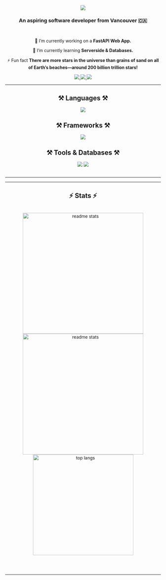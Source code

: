 
<!-- <img align="right" src="https://visitor-badge.laobi.icu/badge?page_id=p-north.p-north" /> -->

<h1 align="center">
    <img src="https://readme-typing-svg.herokuapp.com/?font=Righteous&size=35&center=true&vCenter=true&width=500&height=70&duration=4000&lines=Hi+There!+👋;+I'm+Puneet+North;" />
</h1>

<h3 align="center">An aspiring software developer from Vancouver 🇨🇦</h3>

<br/>

<div align="center">
 
 🔭 I’m currently working on a **FastAPI Web App.**
 
 🌱 I’m currently learning **Serverside & Databases.**

⚡ Fun fact **There are more stars in the universe than grains of sand on all of Earth’s beaches—around 200 billion trillion stars!**

 </div>
 
<div align="center"> 
  <a href="mailto:pnorth392@gmail.com">
    <img src="https://img.shields.io/badge/Gmail-333333?style=for-the-badge&logo=gmail&logoColor=red" />
  </a>
  <a href="https://www.linkedin.com/in/puneet-north/" target="_blank">
    <img src="https://img.shields.io/badge/LinkedIn-0077B5?style=for-the-badge&logo=linkedin&logoColor=white" target="_blank" />
  </a>
  <a href="https://puneetnorth.vercel.app/" target="_blank">
     <img src="https://img.shields.io/badge/Portfolio-FF5722?style=for-the-badge&logo=todoist&logoColor=white" target="_blank" /> <!-- sqlite, safari, google-chrome are other good icon options -->
  </a>
</div>

 <hr/>

<h2 align="center">⚒️ Languages ⚒️</h2> <div align="center"> <img src="https://skillicons.dev/icons?i=html,css,javascript,typescript,python,c,cpp" /> </div>
<h2 align="center">⚒️ Frameworks ⚒️</h2> <div align="center"> <img src="https://skillicons.dev/icons?i=react,nodejs,express,fastapi,nextjs" /> </div>
<h2 align="center">⚒️ Tools & Databases ⚒️</h2> <div align="center"> <img src="https://skillicons.dev/icons?i=vsCode,github,git,postman,docker,tailwind,figma,linux,jest" /> <img src="https://skillicons.dev/icons?i=supabase,firebase,mongodb,mysql,postgresql" /> </div>

<br/>
<hr/>

<!-- <div align="center">
  <h2>🐍 My Contributions 🐍</h2>
  <br>
  <img alt="snake eating my contributions" src="https://raw.githubusercontent.com/p-north/p-north/output/github-contribution-grid-snake.svg" />
  
  <br/><br/><br/>
</div> -->

<hr/>

<h2 align="center">⚡ Stats ⚡</h2>
<br>
<div align=center>
  <!-- <img width=390 src="https://github-readme-streak-stats-p-north.vercel.app/?user=p-north&count_private=true&theme=react&border_radius=10" alt="streak stats"/> -->
  <img width=390 src="https://github-readme-stats-salesp07.vercel.app/api?username=p-north&count_private=true&show_icons=true&theme=tokyonight&rank_icon=github&border_radius=10" alt="readme stats" />
  <br/>
  <img width=390 src="https://github-readme-streak-stats.herokuapp.com/?user=p-north&theme=tokyonight&hide_border=false" alt="readme stats" />
  <br/>
  <img width=325 align="center" src="https://github-readme-stats-salesp07.vercel.app/api/top-langs/?username=p-north&hide=HTML&langs_count=8&layout=compact&theme=tokyonight&border_radius=10&size_weight=0.5&count_weight=0.5&exclude_repo=github-readme-stats" alt="top langs" />
</div>

<br/><br/>

<hr/>

